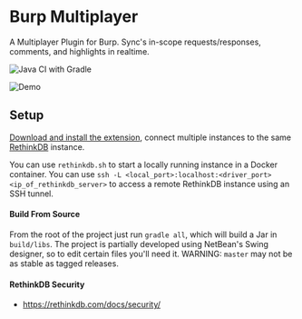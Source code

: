 # Burp Multiplayer

A Multiplayer Plugin for Burp. Sync's in-scope requests/responses, comments, and highlights in realtime.

![Java CI with Gradle](https://github.com/moloch--/burp-multiplayer/workflows/Java%20CI%20with%20Gradle/badge.svg)

![Demo](/.github/demo.gif?raw=true "Demo")


## Setup

[Download and install the extension](https://github.com/moloch--/burp-multiplayer/releases), connect multiple instances to the same [RethinkDB](https://rethinkdb.com/) instance.

You can use `rethinkdb.sh` to start a locally running instance in a Docker container. You can use `ssh -L <local_port>:localhost:<driver_port> <ip_of_rethinkdb_server>` to access a remote RethinkDB instance using an SSH tunnel.


#### Build From Source

From the root of the project just run `gradle all`, which will build a Jar in `build/libs`. The project is partially developed using NetBean's Swing designer, so to edit certain files you'll need it. WARNING: `master` may not be as stable as tagged releases.


#### RethinkDB Security
 
 * https://rethinkdb.com/docs/security/
 
